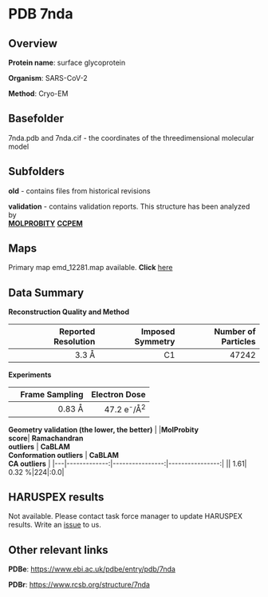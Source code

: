 # PDB 7nda

## Overview

**Protein name**: surface glycoprotein

**Organism**: SARS-CoV-2

**Method**: Cryo-EM



## Basefolder

7nda.pdb and 7nda.cif - the coordinates of the threedimensional molecular model

## Subfolders



**old** - contains files from historical revisions

**validation** - contains validation reports. This structure has been analyzed by <br>  [**MOLPROBITY**](https://github.com/thorn-lab/coronavirus_structural_task_force/tree/master/pdb/surface_glycoprotein/SARS-CoV-2/7nda/validation/molprobity)   [**CCPEM**](https://github.com/thorn-lab/coronavirus_structural_task_force/tree/master/pdb/surface_glycoprotein/SARS-CoV-2/7nda/validation/ccpem-validation) 



## Maps

Primary map emd_12281.map available. **Click** [here](http://ftp.wwpdb.org/pub/emdb/structures/EMD-12281/map/) 

## Data Summary
**Reconstruction Quality and Method**

|   | Reported Resolution | Imposed Symmetry | Number of Particles |
|---|-------------:|----------------:|--------------:|
|   |3.3 Å|C1|47242|

**Experiments**

|   | Frame Sampling | Electron Dose |
|---|-------------:|----------------:|
|   |0.83 Å|47.2 e<sup>-</sup>/Å<sup>2</sup>|

**Geometry validation (the lower, the better)**
|   |**MolProbity<br>score**| **Ramachandran<br>outliers** | **CaBLAM<br>Conformation outliers** | **CaBLAM<br>CA outliers** |
|---|-------------:|----------------:|----------------:|
||  1.61|  0.32 %|224|:0.0|

## HARUSPEX results

Not available. Please contact task force manager to update HARUSPEX results. Write an [issue](https://github.com/thorn-lab/coronavirus_structural_task_force/issues) to us.

## Other relevant links 
**PDBe**:  https://www.ebi.ac.uk/pdbe/entry/pdb/7nda
 
**PDBr**: https://www.rcsb.org/structure/7nda 
